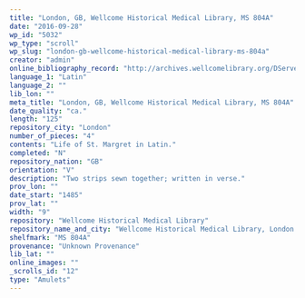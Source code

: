 ```yaml
---
title: "London, GB, Wellcome Historical Medical Library, MS 804A"
date: "2016-09-28"
wp_id: "5032"
wp_type: "scroll"
wp_slug: "london-gb-wellcome-historical-medical-library-ms-804a"
creator: "admin"
online_bibliography_record: "http://archives.wellcomelibrary.org/DServe/dserve.exe?dsqIni=Dserve.ini&dsqApp=Archive&dsqCmd=Show.tcl&dsqDb=Catalog&dsqPos=0&dsqSearch=%28AltRefNo%3D%27MS.804A%27%29"
language_1: "Latin"
language_2: ""
lib_lon: ""
meta_title: "London, GB, Wellcome Historical Medical Library, MS 804A"
date_quality: "ca."
length: "125"
repository_city: "London"
number_of_pieces: "4"
contents: "Life of St. Margret in Latin."
completed: "N"
repository_nation: "GB"
orientation: "V"
description: "Two strips sewn together; written in verse."
prov_lon: ""
date_start: "1485"
prov_lat: ""
width: "9"
repository: "Wellcome Historical Medical Library"
repository_name_and_city: "Wellcome Historical Medical Library, London GB"
shelfmark: "MS 804A"
provenance: "Unknown Provenance"
lib_lat: ""
online_images: ""
_scrolls_id: "12"
type: "Amulets"
---
```




